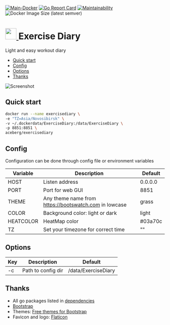 [![Main-Docker](https://github.com/aceberg/exercisediary/actions/workflows/main-docker.yml/badge.svg)](https://github.com/aceberg/exercisediary/actions/workflows/main-docker.yml)
[![Go Report Card](https://goreportcard.com/badge/github.com/aceberg/exercisediary)](https://goreportcard.com/report/github.com/aceberg/exercisediary)
[![Maintainability](https://api.codeclimate.com/v1/badges/e8f67994120fc7936aeb/maintainability)](https://codeclimate.com/github/aceberg/exercisediary/maintainability)
![Docker Image Size (latest semver)](https://img.shields.io/docker/image-size/aceberg/exercisediary)

<h1><a href="https://github.com/aceberg/exercisediary">
    <img src="https://raw.githubusercontent.com/aceberg/exercisediary/main/assets/logo.png" width="35" />
</a>Exercise Diary</h1>

Light and easy workout diary

- [Quick start](https://github.com/aceberg/exercisediary#quick-start)
- [Config](https://github.com/aceberg/exercisediary#config)
- [Options](https://github.com/aceberg/exercisediary#options)
- [Thanks](https://github.com/aceberg/exercisediary#thanks)


![Screenshot](https://raw.githubusercontent.com/aceberg/exercisediary/main/assets/Screenshot%202023-04-02%20at%2022-27-40%20Resource%20Diary.png)

## Quick start

```sh
docker run --name exercisediary \
-e "TZ=Asia/Novosibirsk" \
-v ~/.dockerdata/ExerciseDiary:/data/ExerciseDiary \
-p 8851:8851 \
aceberg/exercisediary
```
<!-- Or use [docker-compose.yml](docker-compose.yml) -->


## Config


Configuration can be done through config file or environment variables

| Variable  | Description | Default |
| --------  | ----------- | ------- |
| HOST | Listen address | 0.0.0.0 |
| PORT   | Port for web GUI | 8851 |
| THEME | Any theme name from https://bootswatch.com in lowcase | grass |
| COLOR | Background color: light or dark | light |
| HEATCOLOR | HeatMap color | #03a70c |
| TZ | Set your timezone for correct time | "" |

## Options

| Key  | Description | Default | 
| --------  | ----------- | ------- | 
| -c | Path to config dir | /data/ExerciseDiary |  

## Thanks
- All go packages listed in [dependencies](https://github.com/aceberg/exercisediary/network/dependencies)
- [Bootstrap](https://getbootstrap.com/)
- Themes: [Free themes for Bootstrap](https://bootswatch.com)
- Favicon and logo: [Flaticon](https://www.flaticon.com/icons/)